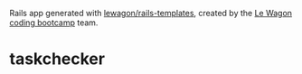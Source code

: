 Rails app generated with [lewagon/rails-templates](https://github.com/lewagon/rails-templates), created by the [Le Wagon coding bootcamp](https://www.lewagon.com) team.
# taskchecker

